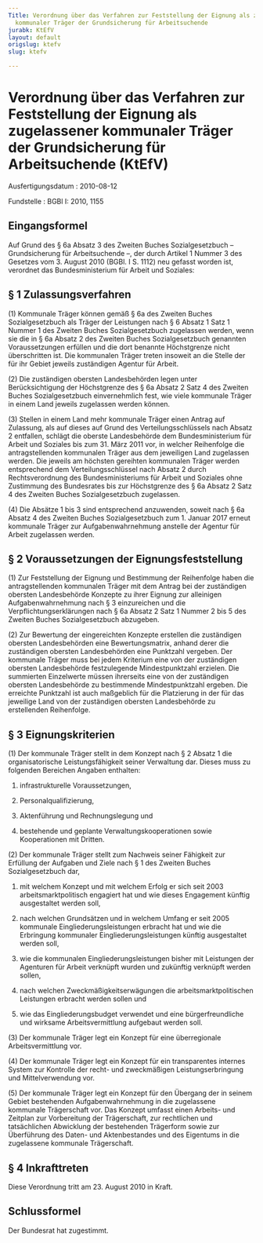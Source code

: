 ```yaml
---
Title: Verordnung über das Verfahren zur Feststellung der Eignung als zugelassener
  kommunaler Träger der Grundsicherung für Arbeitsuchende
jurabk: KtEfV
layout: default
origslug: ktefv
slug: ktefv

---
```


# Verordnung über das Verfahren zur Feststellung der Eignung als zugelassener kommunaler Träger der Grundsicherung für Arbeitsuchende (KtEfV)

Ausfertigungsdatum
:   2010-08-12

Fundstelle
:   BGBl I: 2010, 1155

## Eingangsformel

Auf Grund des § 6a Absatz 3 des Zweiten Buches Sozialgesetzbuch –
Grundsicherung für Arbeitsuchende –, der durch Artikel 1 Nummer 3 des
Gesetzes vom 3. August 2010 (BGBl. I S. 1112) neu gefasst worden ist,
verordnet das Bundesministerium für Arbeit und Soziales:

## § 1 Zulassungsverfahren

(1) Kommunale Träger können gemäß § 6a des Zweiten Buches
Sozialgesetzbuch als Träger der Leistungen nach § 6 Absatz 1 Satz 1
Nummer 1 des Zweiten Buches Sozialgesetzbuch zugelassen werden, wenn
sie die in § 6a Absatz 2 des Zweiten Buches Sozialgesetzbuch genannten
Voraussetzungen erfüllen und die dort benannte Höchstgrenze nicht
überschritten ist. Die kommunalen Träger treten insoweit an die Stelle
der für ihr Gebiet jeweils zuständigen Agentur für Arbeit.

(2) Die zuständigen obersten Landesbehörden legen unter
Berücksichtigung der Höchstgrenze des § 6a Absatz 2 Satz 4 des Zweiten
Buches Sozialgesetzbuch einvernehmlich fest, wie viele kommunale
Träger in einem Land jeweils zugelassen werden können.

(3) Stellen in einem Land mehr kommunale Träger einen Antrag auf
Zulassung, als auf dieses auf Grund des Verteilungsschlüssels nach
Absatz 2 entfallen, schlägt die oberste Landesbehörde dem
Bundesministerium für Arbeit und Soziales bis zum 31. März 2011 vor,
in welcher Reihenfolge die antragstellenden kommunalen Träger aus dem
jeweiligen Land zugelassen werden. Die jeweils am höchsten gereihten
kommunalen Träger werden entsprechend dem Verteilungsschlüssel nach
Absatz 2 durch Rechtsverordnung des Bundesministeriums für Arbeit und
Soziales ohne Zustimmung des Bundesrates bis zur Höchstgrenze des § 6a
Absatz 2 Satz 4 des Zweiten Buches Sozialgesetzbuch zugelassen.

(4) Die Absätze 1 bis 3 sind entsprechend anzuwenden, soweit nach § 6a
Absatz 4 des Zweiten Buches Sozialgesetzbuch zum 1. Januar 2017 erneut
kommunale Träger zur Aufgabenwahrnehmung anstelle der Agentur für
Arbeit zugelassen werden.

## § 2 Voraussetzungen der Eignungsfeststellung

(1) Zur Feststellung der Eignung und Bestimmung der Reihenfolge haben
die antragstellenden kommunalen Träger mit dem Antrag bei der
zuständigen obersten Landesbehörde Konzepte zu ihrer Eignung zur
alleinigen Aufgabenwahrnehmung nach § 3 einzureichen und die
Verpflichtungserklärungen nach § 6a Absatz 2 Satz 1 Nummer 2 bis 5 des
Zweiten Buches Sozialgesetzbuch abzugeben.

(2) Zur Bewertung der eingereichten Konzepte erstellen die zuständigen
obersten Landesbehörden eine Bewertungsmatrix, anhand derer die
zuständigen obersten Landesbehörden eine Punktzahl vergeben. Der
kommunale Träger muss bei jedem Kriterium eine von der zuständigen
obersten Landesbehörde festzulegende Mindestpunktzahl erzielen. Die
summierten Einzelwerte müssen ihrerseits eine von der zuständigen
obersten Landesbehörde zu bestimmende Mindestpunktzahl ergeben. Die
erreichte Punktzahl ist auch maßgeblich für die Platzierung in der für
das jeweilige Land von der zuständigen obersten Landesbehörde zu
erstellenden Reihenfolge.

## § 3 Eignungskriterien

(1) Der kommunale Träger stellt in dem Konzept nach § 2 Absatz 1 die
organisatorische Leistungsfähigkeit seiner Verwaltung dar. Dieses muss
zu folgenden Bereichen Angaben enthalten:

1.  infrastrukturelle Voraussetzungen,


2.  Personalqualifizierung,


3.  Aktenführung und Rechnungslegung und


4.  bestehende und geplante Verwaltungskooperationen sowie Kooperationen
    mit Dritten.




(2) Der kommunale Träger stellt zum Nachweis seiner Fähigkeit zur
Erfüllung der Aufgaben und Ziele nach § 1 des Zweiten Buches
Sozialgesetzbuch dar,

1.  mit welchem Konzept und mit welchem Erfolg er sich seit 2003
    arbeitsmarktpolitisch engagiert hat und wie dieses Engagement künftig
    ausgestaltet werden soll,


2.  nach welchen Grundsätzen und in welchem Umfang er seit 2005 kommunale
    Eingliederungsleistungen erbracht hat und wie die Erbringung
    kommunaler Eingliederungsleistungen künftig ausgestaltet werden soll,


3.  wie die kommunalen Eingliederungsleistungen bisher mit Leistungen der
    Agenturen für Arbeit verknüpft wurden und zukünftig verknüpft werden
    sollen,


4.  nach welchen Zweckmäßigkeitserwägungen die arbeitsmarktpolitischen
    Leistungen erbracht werden sollen und


5.  wie das Eingliederungsbudget verwendet und eine bürgerfreundliche und
    wirksame Arbeitsvermittlung aufgebaut werden soll.




(3) Der kommunale Träger legt ein Konzept für eine überregionale
Arbeitsvermittlung vor.

(4) Der kommunale Träger legt ein Konzept für ein transparentes
internes System zur Kontrolle der recht- und zweckmäßigen
Leistungserbringung und Mittelverwendung vor.

(5) Der kommunale Träger legt ein Konzept für den Übergang der in
seinem Gebiet bestehenden Aufgabenwahrnehmung in die zugelassene
kommunale Trägerschaft vor. Das Konzept umfasst einen Arbeits- und
Zeitplan zur Vorbereitung der Trägerschaft, zur rechtlichen und
tatsächlichen Abwicklung der bestehenden Trägerform sowie zur
Überführung des Daten- und Aktenbestandes und des Eigentums in die
zugelassene kommunale Trägerschaft.

## § 4 Inkrafttreten

Diese Verordnung tritt am 23. August 2010 in Kraft.

## Schlussformel

Der Bundesrat hat zugestimmt.

